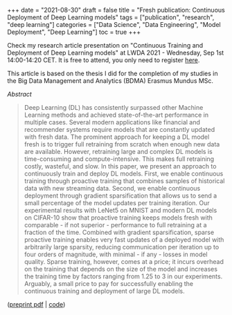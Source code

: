 +++
date = "2021-08-30"
draft = false
title = "Fresh publication: Continuous Deployment of Deep Learning models"
tags = ["publication", "research", "deep learning"]
categories = ["Data Science", "Data Engineering", "Model Deployment", "Deep Learning"]
toc = true
+++

Check my research article presentation on "Continuous Training and Deployment of Deep Learning models" at LWDA 2021 - Wednesday, Sep 1st 14:00-14:20 CET. It is free to attend, you only need to register [here](https://mcml.ai/lwda2021/attending).

This article is based on the thesis I did for the completion of my studies in the Big Data Management and Analytics (BDMA) Erasmus Mundus MSc.

*Abstract*
>Deep Learning (DL) has consistently surpassed other Machine Learning methods and achieved state-of-the-art performance in multiple cases. Several modern applications like financial and recommender systems require models that are constantly updated with fresh data. The prominent approach for keeping a DL model fresh is to trigger full retraining from scratch when enough new data are available. However, retraining large and complex DL models is time-consuming and compute-intensive. This makes full retraining costly, wasteful, and slow. In this paper, we present an approach to continuously train and deploy DL models. First, we enable continuous training through proactive training that combines samples of historical data with new streaming data. Second, we enable continuous deployment through gradient sparsification that allows us to send a small percentage of the model updates per training iteration. Our experimental results with LeNet5 on MNIST and modern DL models on CIFAR-10 show that proactive training keeps models fresh with comparable - if not superior - performance to full retraining at a fraction of the time. Combined with gradient sparsification, sparse proactive training enables very fast updates of a deployed model with arbitrarily large sparsity, reducing communication per iteration up to four orders of magnitude, with minimal - if any - losses in model quality. Sparse training, however, comes at a price; it incurs overhead on the training that depends on the size of the model and increases the training time by factors ranging from 1.25 to 3 in our experiments. Arguably, a small price to pay for successfully enabling the continuous training and deployment of large DL models. 

([preprint pdf](/blog/lwda2021-article/dl_continuous_deployment.pdf) | [code](https://github.com/iprapas/dl-continuous-deployment))